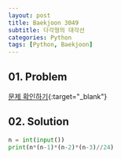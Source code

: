 ```yaml
---
layout: post
title: Baekjoon 3049
subtitle: 다각형의 대각선
categories: Python
tags: [Python, Baekjoon]
---
```


## 01. Problem

[문제 확인하기](https://www.acmicpc.net/problem/3049){:target="_blank"}

## 02. Solution

```Python
n = int(input())
print(n*(n-1)*(n-2)*(n-3)//24)
```
